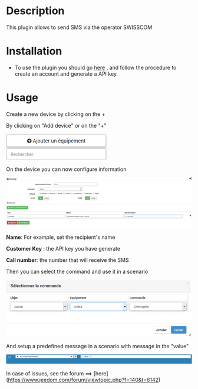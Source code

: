 Description 
===========

This plugin allows to send SMS via the operator SWISSCOM


Installation
=============

- To use the plugin you should go [here](https://docs.developer.swisscom.com/api-service-offerings/smart-messaging.html) , and follow the procedure to create an account and generate a API key.



Usage
===========

Create a new device by clicking on the +


By clicking on "Add device" or on the "+"

![Swissms_screenshot2](../images/Swissms_screenshot2.png)

On the device you can now configure information

![Swissms_screenshot3](../images/Swissms_screenshot3.png)

**Name**: For example, set the recipient's name

**Customer Key** : the API key you have generate

**Call number**: the number that will receive the SMS

Then you can select the command and use it in a scenario

![Swissms_screenshot4](../images/Swissms_screenshot4.png)

And setup a predefined message in a scenario with message in the "value"

![Swissms_screenshot5](../images/Swissms_screenshot5.png)

In case of issues, see the forum ==> [here] (https://www.jeedom.com/forum/viewtopic.php?f=140&t=6142)






